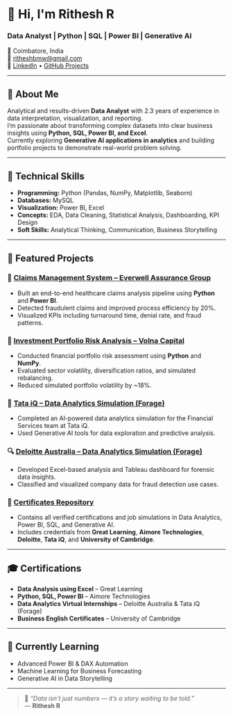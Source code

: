 # 👋 Hi, I'm Rithesh R  
### Data Analyst | Python | SQL | Power BI | Generative AI  

📍 Coimbatore, India  
📧 [ritheshbmw@gmail.com](mailto:ritheshbmw@gmail.com)  
🔗 [LinkedIn](https://www.linkedin.com/in/rithesh-r-b458bb195) • [GitHub Projects](https://github.com/ritheshr-data?tab=repositories)  

---

## 🧠 About Me  
Analytical and results-driven **Data Analyst** with 2.3 years of experience in data interpretation, visualization, and reporting.  
I’m passionate about transforming complex datasets into clear business insights using **Python, SQL, Power BI, and Excel**.  
Currently exploring **Generative AI applications in analytics** and building portfolio projects to demonstrate real-world problem solving.

---

## 🧰 Technical Skills  
- **Programming:** Python (Pandas, NumPy, Matplotlib, Seaborn)  
- **Databases:** MySQL  
- **Visualization:** Power BI, Excel  
- **Concepts:** EDA, Data Cleaning, Statistical Analysis, Dashboarding, KPI Design  
- **Soft Skills:** Analytical Thinking, Communication, Business Storytelling  

---

## 🚀 Featured Projects  

### 🏥 [Claims Management System – Everwell Assurance Group](https://github.com/ritheshr-data/Claims-Management-System)  
- Built an end-to-end healthcare claims analysis pipeline using **Python** and **Power BI**.  
- Detected fraudulent claims and improved process efficiency by 20%.  
- Visualized KPIs including turnaround time, denial rate, and fraud patterns.

### 💼 [Investment Portfolio Risk Analysis – Volna Capital](https://github.com/ritheshr-data/Investment-Portfolio-Risk-Analysis)  
- Conducted financial portfolio risk assessment using **Python** and **NumPy**.  
- Evaluated sector volatility, diversification ratios, and simulated rebalancing.  
- Reduced simulated portfolio volatility by ~18%.

### 🧩 [Tata iQ – Data Analytics Simulation (Forage)](https://forage-uploads-prod.s3.amazonaws.com/completion-certificates/ifobHAoMjQs9s6bKS/gMTdCXwDdLYoXZ3wG_ifobHAoMjQs9s6bKS_nZrQ6DRaHvufuKSRD_1753827041828_completion_certificate.pdf)  
- Completed an AI-powered data analytics simulation for the Financial Services team at Tata iQ.  
- Used Generative AI tools for data exploration and predictive analysis.

### 🔍 [Deloitte Australia – Data Analytics Simulation (Forage)](https://forage-uploads-prod.s3.amazonaws.com/completion-certificates/9PBTqmSxAf6zZTseP/io9DzWKe3PTsiS6GG_9PBTqmSxAf6zZTseP_nZrQ6DRaHvufuKSRD_1756740652247_completion_certificate.pdf)  
- Developed Excel-based analysis and Tableau dashboard for forensic data insights.  
- Classified and visualized company data for fraud detection use cases.

### 📜 [Certificates Repository](https://github.com/ritheshr-data/Certificates)  
- Contains all verified certifications and job simulations in Data Analytics, Power BI, SQL, and Generative AI.  
- Includes credentials from **Great Learning**, **Aimore Technologies**, **Deloitte**, **Tata iQ**, and **University of Cambridge**.

---

## 🎓 Certifications  
- **Data Analysis using Excel** – Great Learning  
- **Python, SQL, Power BI** – Aimore Technologies  
- **Data Analytics Virtual Internships** – Deloitte Australia & Tata iQ (Forage)  
- **Business English Certificates** – University of Cambridge  

---

## 🌱 Currently Learning  
- Advanced Power BI & DAX Automation  
- Machine Learning for Business Forecasting  
- Generative AI in Data Storytelling  

---

> 💬 *“Data isn’t just numbers — it’s a story waiting to be told.”*  
> — **Rithesh R**

